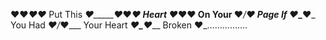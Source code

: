 __♥__♥_____♥__♥___ Put This
_♥_____♥_♥_____♥__ Heart
_♥______♥______♥__ On Your
__♥_____/______♥__ Page If
___♥____\_____♥___ You Had
____♥___/___♥_____ Your Heart
______♥_\_♥_______ Broken
________♥_________…………….

